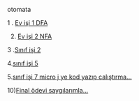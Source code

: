 otomata

1 . [Ev işi 1 DFA](https://eemmresen.github.io/otomata/HW1.html)




2. [Ev işi 2  NFA](https://eemmresen.github.io/otomata/Expression.html)






3 .[Sınıf işi 2](https://eemmresen.github.io/otomata/cw2.html)


4.[sınıf işi 5](https://eemmresen.github.io/otomata/CW5/cw5.html)


5.[sınıf işi 7 micro j ye kod yazıp calıştırma...](https://eemmresen.github.io/otomata/CW7/microJ3.html)


10)[Final ödevi saygılarımla... ](https://eemmresen.github.io/otomata/otomata%20final%20proje/otomatafinal.html)
